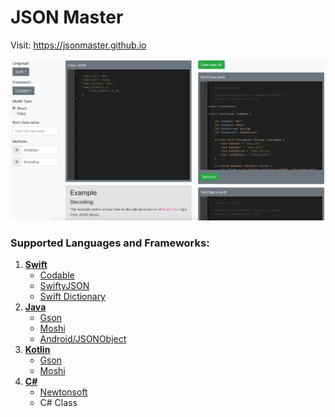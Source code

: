 # JSON Master

Visit: https://jsonmaster.github.io


<img src="Screenshot.png">


### Supported Languages and Frameworks:

1. **[Swift](https://swift.org/getting-started/)**
    - [Codable](https://developer.apple.com/documentation/foundation/archives_and_serialization/using_json_with_custom_types)
    - [SwiftyJSON](https://github.com/SwiftyJSON/SwiftyJSON)
    - [Swift Dictionary](https://developer.apple.com/swift/blog/?id=37)
2. **[Java](https://docs.oracle.com/en/java/javase/11/)**
    - [Gson](https://github.com/google/gson)
    - [Moshi](https://github.com/square/moshi)
    - [Android/JSONObject](https://developer.android.com/reference/org/json/JSONObject)
3. **[Kotlin](https://kotlinlang.org/docs/reference/)**
    - [Gson](https://github.com/google/gson)
    - [Moshi](https://github.com/square/moshi#kotlin)
4. **[C#](https://docs.microsoft.com/en-us/dotnet/csharp/)**
    - [Newtonsoft](https://www.newtonsoft.com/json/help/html/SerializingJSON.htm)
    - C# Class
    

